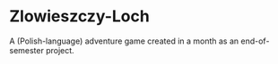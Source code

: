 # Zlowieszczy-Loch
A (Polish-language) adventure game created in a month as an end-of-semester project.
